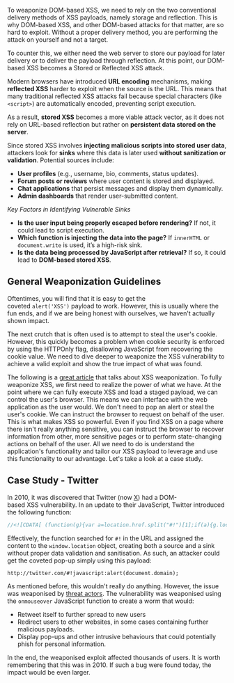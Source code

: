
To weaponize DOM-based XSS, we need to rely on the two conventional delivery methods of XSS payloads, namely storage and reflection. This is why DOM-based XSS, and other DOM-based attacks for that matter, are so hard to exploit. Without a proper delivery method, you are performing the attack on yourself and not a target.

To counter this, we either need the web server to store our payload for later delivery or to deliver the payload through reflection. At this point, our DOM-based XSS becomes a Stored or Reflected XSS attack.

Modern browsers have introduced **URL encoding** mechanisms, making **reflected XSS** harder to exploit when the source is the URL. This means that many traditional reflected XSS attacks fail because special characters (like `<script>`) are automatically encoded, preventing script execution.

As a result, **stored XSS** becomes a more viable attack vector, as it does not rely on URL-based reflection but rather on **persistent data stored on the server**.

Since stored XSS involves **injecting malicious scripts into stored user data**, attackers look for **sinks** where this data is later used **without sanitization or validation**. Potential sources include:
- **User profiles** (e.g., username, bio, comments, status updates).
- **Forum posts or reviews** where user content is stored and displayed.
- **Chat applications** that persist messages and display them dynamically.
- **Admin dashboards** that render user-submitted content.

 *Key Factors in Identifying Vulnerable Sinks*
- **Is the user input being properly escaped before rendering?** If not, it could lead to script execution.
- **Which function is injecting the data into the page?** If `innerHTML` or `document.write` is used, it’s a high-risk sink.
- **Is the data being processed by JavaScript after retrieval?**  If so, it could lead to **DOM-based stored XSS**.

## General Weaponization Guidelines
Oftentimes, you will find that it is easy to get the coveted `alert('XSS')` payload to work. However, this is usually where the fun ends, and if we are being honest with ourselves, we haven't actually shown impact.

The next crutch that is often used is to attempt to steal the user's cookie. However, this quickly becomes a problem when cookie security is enforced by using the HTTPOnly flag, disallowing JavaScript from recovering the cookie value. We need to dive deeper to weaponize the XSS vulnerability to achieve a valid exploit and show the true impact of what was found.

The following is a [great article](https://labs.withsecure.com/blog/getting-real-with-xss/) that talks about XSS weaponization. To fully weaponize XSS, we first need to realize the power of what we have. At the point where we can fully execute XSS and load a staged payload, we can control the user's browser. This means we can interface with the web application as the user would. We don't need to pop an alert or steal the user's cookie. We can instruct the browser to request on behalf of the user. This is what makes XSS so powerful. Even if you find XSS on a page where there isn't really anything sensitive, you can instruct the browser to recover information from other, more sensitive pages or to perform state-changing actions on behalf of the user. All we need to do is understand the application's functionality and tailor our XSS payload to leverage and use this functionality to our advantage. Let's take a look at a case study.


## Case Study - Twitter
In 2010, it was discovered that Twitter (now [X](https://twitter.com/?lang=en)) had a DOM-based XSS vulnerability. In an update to their JavaScript, Twitter introduced the following function:

```javascript
//<![CDATA[ (function(g){var a=location.href.split("#!")[1];if(a){g.location=g.HBR=a;}})(window); //]]>
```

Effectively, the function searched for `#!` in the URL and assigned the content to the `window.location` object, creating both a source and a sink without proper data validation and sanitisation. As such, an attacker could get the coveted pop-up simply using this payload:

`http://twitter.com/#!javascript:alert(document.domain);`

As mentioned before, this wouldn't really do anything. However, the issue was weaponised by [threat actors](https://archive.f-secure.com/weblog/archives/00002035). The vulnerability was weaponised using the `onmouseover` JavaScript function to create a worm that would:

- Retweet itself to further spread to new users
- Redirect users to other websites, in some cases containing further malicious payloads.
- Display pop-ups and other intrusive behaviours that could potentially phish for personal information.  

In the end, the weaponised exploit affected thousands of users. It is worth remembering that this was in 2010. If such a bug were found today, the impact would be even larger.
